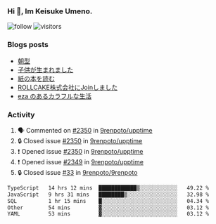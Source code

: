 ### Hi 👋, Im Keisuke Umeno.

<!--
**9renpoto/9renpoto** is a ✨ _special_ ✨ repository because its `README.md` (this file) appears on your GitHub profile.

Here are some ideas to get you started:

- 🔭 I’m currently working on ...
- 🌱 I’m currently learning ...
- 👯 I’m looking to collaborate on ...
- 🤔 I’m looking for help with ...
- 💬 Ask me about ...
- 📫 How to reach me: ...
- 😄 Pronouns: ...
- ⚡ Fun fact: ...
-->

![follow](https://img.shields.io/github/followers/9renpoto?label=Follow&style=social)
![visitors](https://komarev.com/ghpvc/?username=9renpoto&label=Profile%20views&color=0e75b6&style=flat)

### Blogs posts

<!-- BLOG-POST-LIST:START -->
- [朝型](https://9renpoto.win/entry/2024/05/29/im-an-early)
- [子供が生まれました](https://9renpoto.win/entry/2024/04/18/hello-world)
- [紙の本を読む](https://9renpoto.win/entry/2024/02/25/reading-papar-book)
- [ROLLCAKE株式会社にJoinしました](https://9renpoto.win/entry/2024/02/11/join)
- [eza のあるカラフルな生活](https://9renpoto.win/entry/2024/02/01/eza)
<!-- BLOG-POST-LIST:END -->

### Activity

<!--START_SECTION:activity-->
1. 🗣 Commented on [#2350](https://github.com/9renpoto/upptime/issues/2350#issuecomment-2166688891) in [9renpoto/upptime](https://github.com/9renpoto/upptime)
2. 🔒 Closed issue [#2350](https://github.com/9renpoto/upptime/issues/2350) in [9renpoto/upptime](https://github.com/9renpoto/upptime)
3. ❗ Opened issue [#2350](https://github.com/9renpoto/upptime/issues/2350) in [9renpoto/upptime](https://github.com/9renpoto/upptime)
4. ❗ Opened issue [#2349](https://github.com/9renpoto/upptime/issues/2349) in [9renpoto/upptime](https://github.com/9renpoto/upptime)
5. 🔒 Closed issue [#33](https://github.com/9renpoto/9renpoto/issues/33) in [9renpoto/9renpoto](https://github.com/9renpoto/9renpoto)
<!--END_SECTION:activity-->

<!--START_SECTION:waka-->

```txt
TypeScript   14 hrs 12 mins  ████████████▒░░░░░░░░░░░░   49.22 %
JavaScript   9 hrs 31 mins   ████████▒░░░░░░░░░░░░░░░░   32.98 %
SQL          1 hr 15 mins    █░░░░░░░░░░░░░░░░░░░░░░░░   04.34 %
Other        54 mins         ▓░░░░░░░░░░░░░░░░░░░░░░░░   03.12 %
YAML         53 mins         ▓░░░░░░░░░░░░░░░░░░░░░░░░   03.12 %
```

<!--END_SECTION:waka-->

